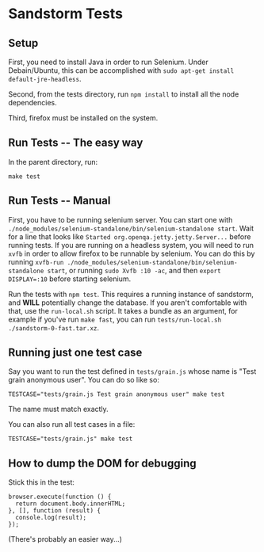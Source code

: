 # Sandstorm Tests

## Setup

First, you need to install Java in order to run Selenium. Under Debain/Ubuntu, this can be
accomplished with `sudo apt-get install default-jre-headless`.

Second, from the tests directory, run `npm install` to install all the node dependencies.

Third, firefox must be installed on the system.

## Run Tests -- The easy way

In the parent directory, run:

    make test

## Run Tests -- Manual

First, you have to be running selenium server. You can start one with
`./node_modules/selenium-standalone/bin/selenium-standalone start`. Wait for a line that looks like
`Started org.openqa.jetty.jetty.Server...` before running tests. If you are running on a headless
system, you will need to run `xvfb` in order to allow firefox to be runnable by selenium. You can do
this by running `xvfb-run ./node_modules/selenium-standalone/bin/selenium-standalone start`, or
running `sudo Xvfb :10 -ac`, and then `export DISPLAY=:10` before starting selenium.

Run the tests with `npm test`. This requires a running instance of sandstorm, and **WILL**
potentially change the database. If you aren't comfortable with that, use the `run-local.sh` script.
It takes a bundle as an argument, for example if you've run `make fast`, you can run
`tests/run-local.sh ./sandstorm-0-fast.tar.xz`.

## Running just one test case

Say you want to run the test defined in `tests/grain.js` whose name is
"Test grain anonymous user". You can do so like so:

    TESTCASE="tests/grain.js Test grain anonymous user" make test

The name must match exactly.

You can also run all test cases in a file:

    TESTCASE="tests/grain.js" make test

## How to dump the DOM for debugging

Stick this in the test:

    browser.execute(function () {
      return document.body.innerHTML;
    }, [], function (result) {
      console.log(result);
    });

(There's probably an easier way...)
